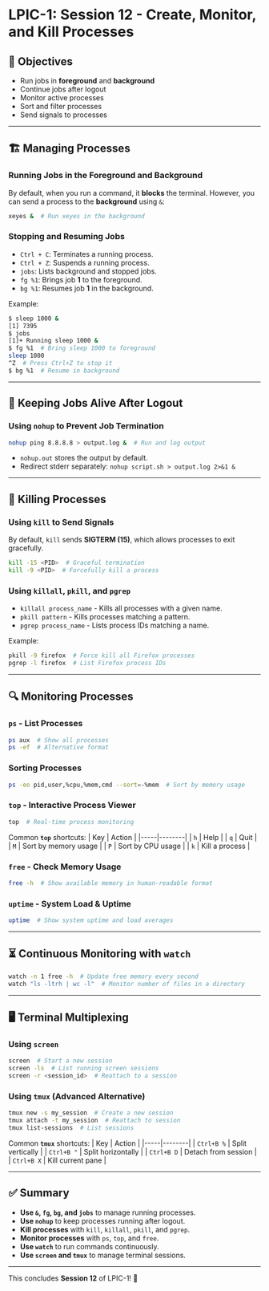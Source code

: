 # LPIC-1: Session 12 - Create, Monitor, and Kill Processes

## 📌 Objectives
- Run jobs in **foreground** and **background**
- Continue jobs after logout
- Monitor active processes
- Sort and filter processes
- Send signals to processes

---

## 🏗️ Managing Processes
### **Running Jobs in the Foreground and Background**
By default, when you run a command, it **blocks** the terminal. However, you can send a process to the **background** using `&`:
```bash
xeyes &  # Run xeyes in the background
```

### **Stopping and Resuming Jobs**
- `Ctrl + C`: Terminates a running process.
- `Ctrl + Z`: Suspends a running process.
- `jobs`: Lists background and stopped jobs.
- `fg %1`: Brings job **1** to the foreground.
- `bg %1`: Resumes job **1** in the background.

Example:
```bash
$ sleep 1000 &
[1] 7395
$ jobs
[1]+ Running sleep 1000 &
$ fg %1  # Bring sleep 1000 to foreground
sleep 1000
^Z  # Press Ctrl+Z to stop it
$ bg %1  # Resume in background
```

---

## 🔄 Keeping Jobs Alive After Logout
### **Using `nohup` to Prevent Job Termination**
```bash
nohup ping 8.8.8.8 > output.log &  # Run and log output
```
- `nohup.out` stores the output by default.
- Redirect stderr separately: `nohup script.sh > output.log 2>&1 &`

---

## 🛑 Killing Processes
### **Using `kill` to Send Signals**
By default, `kill` sends **SIGTERM (15)**, which allows processes to exit gracefully.
```bash
kill -15 <PID>  # Graceful termination
kill -9 <PID>  # Forcefully kill a process
```

### **Using `killall`, `pkill`, and `pgrep`**
- `killall process_name` - Kills all processes with a given name.
- `pkill pattern` - Kills processes matching a pattern.
- `pgrep process_name` - Lists process IDs matching a name.

Example:
```bash
pkill -9 firefox  # Force kill all Firefox processes
pgrep -l firefox  # List Firefox process IDs
```

---

## 🔍 Monitoring Processes
### **`ps` - List Processes**
```bash
ps aux  # Show all processes
ps -ef  # Alternative format
```

### **Sorting Processes**
```bash
ps -eo pid,user,%cpu,%mem,cmd --sort=-%mem  # Sort by memory usage
```

### **`top` - Interactive Process Viewer**
```bash
top  # Real-time process monitoring
```
Common **`top`** shortcuts:
| Key | Action |
|-----|--------|
| `h` | Help |
| `q` | Quit |
| `M` | Sort by memory usage |
| `P` | Sort by CPU usage |
| `k` | Kill a process |

### **`free` - Check Memory Usage**
```bash
free -h  # Show available memory in human-readable format
```

### **`uptime` - System Load & Uptime**
```bash
uptime  # Show system uptime and load averages
```

---

## ⏳ Continuous Monitoring with `watch`
```bash
watch -n 1 free -h  # Update free memory every second
watch "ls -ltrh | wc -l"  # Monitor number of files in a directory
```

---

## 🖥️ Terminal Multiplexing
### **Using `screen`**
```bash
screen  # Start a new session
screen -ls  # List running screen sessions
screen -r <session_id>  # Reattach to a session
```

### **Using `tmux` (Advanced Alternative)**
```bash
tmux new -s my_session  # Create a new session
tmux attach -t my_session  # Reattach to session
tmux list-sessions  # List sessions
```

Common **`tmux`** shortcuts:
| Key | Action |
|-----|--------|
| `Ctrl+B %` | Split vertically |
| `Ctrl+B "` | Split horizontally |
| `Ctrl+B D` | Detach from session |
| `Ctrl+B X` | Kill current pane |

---

## ✅ Summary
- **Use `&`, `fg`, `bg`, and `jobs`** to manage running processes.
- **Use `nohup`** to keep processes running after logout.
- **Kill processes** with `kill`, `killall`, `pkill`, and `pgrep`.
- **Monitor processes** with `ps`, `top`, and `free`.
- **Use `watch`** to run commands continuously.
- **Use `screen` and `tmux`** to manage terminal sessions.

---

This concludes **Session 12** of LPIC-1! 🚀
